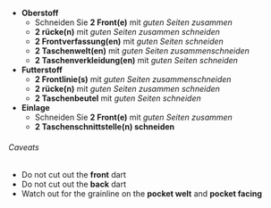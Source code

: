 - **Oberstoff**
  - Schneiden Sie **2 Front(e)** mit _guten Seiten zusammen_
  - **2 rücke(n)** mit _guten Seiten zusammen schneiden_
  - **2 Frontverfassung(en)** mit _guten Seiten schneiden_
  - **2 Taschenwelt(en)** mit _guten Seiten zusammenschneiden_
  - **2 Taschenverkleidung(en)** mit _guten Seiten schneiden_
- **Futterstoff**
  - **2 Frontlinie(s)** mit _guten Seiten zusammenschneiden_
  - **2 rücke(n)** mit _guten Seiten zusammen schneiden_
  - **2 Taschenbeutel** mit _guten Seiten schneiden_
- **Einlage**
  - Schneiden Sie **2 Front(e)** mit _guten Seiten zusammen_
  - **2 Taschenschnittstelle(n) schneiden**

<Warning>

###### Caveats

- Do not cut out the **front** dart
- Do not cut out the **back** dart
- Watch out for the grainline on the **pocket welt** and **pocket facing**

</Warning>
